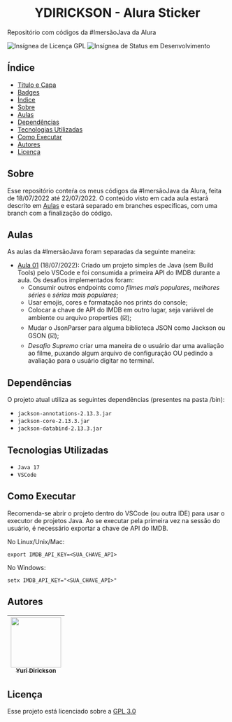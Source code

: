 <h1 id="titulo" style="text-align: center">YDIRICKSON - Alura Sticker</h1>

Repositório com códigos da #ImersãoJava da Alura

<div id="badges">
    <img src="https://img.shields.io/github/license/ydirickson/alura-stickers?style=for-the-badge" alt="Insígnea de Licença GPL" />
    <img src="https://img.shields.io/static/v1?label=STATUS&message=EM%20DESENVOLVIMENTO&color=YELLOW&style=for-the-badge"
    alt="Insígnea de Status em Desenvolvimento" />
</div>

## Índice

 * [Título e Capa](#titulo)
 * [Badges](#badges)
 * [Índice](#índice)
 * [Sobre](#sobre)
 * [Aulas](#aulas)
 * [Dependências](#dependências)
 * [Tecnologias Utilizadas](#tecnologias-utilizadas)
 * [Como Executar](#como-executar)
 * [Autores](#autores)
 * [Licença](#licença)

## Sobre

Esse repositório conteŕa os meus códigos da #ImersãoJava da Alura, feita de 18/07/2022 até 22/07/2022. O conteúdo visto em cada aula estará descrito em [Aulas](#aulas) e estará separado em branches específicas, com uma branch com a finalização do código.

## Aulas

As aulas da #ImersãoJava foram separadas da seguinte maneira:

- [Aula 01](/github/ydirickson/tree/Aula01) (18/07/2022): Criado um projeto simples de Java (sem Build Tools) pelo VSCode e foi consumida a primeira API do IMDB durante a aula. Os desafios implementados foram: 
    - Consumir outros endpoints como _filmes mais populares_, _melhores séries_ e _sérias mais populares_;
    - Usar emojis, cores e formatação nos prints do console;
    - Colocar a chave de API do IMDB em outro lugar, seja variável de ambiente ou arquivo properties (:ballot_box_with_check:);
    - Mudar o JsonParser para alguma biblioteca JSON como Jackson ou GSON (:ballot_box_with_check:);
    - *Desafio Supremo* criar uma maneira de o usuário dar uma avaliação ao filme, puxando algum arquivo de configuração OU pedindo a avaliação para o usuário digitar no terminal.

## Dependências

O projeto atual utiliza as seguintes dependências (presentes na pasta /bin):

 - `jackson-annotations-2.13.3.jar`
 - `jackson-core-2.13.3.jar`
 - `jackson-databind-2.13.3.jar`

##  Tecnologias Utilizadas

- ``Java 17``
- ``VSCode``

## Como Executar

Recomenda-se abrir o projeto dentro do VSCode (ou outra IDE) para usar o executor de projetos Java. Ao se executar pela primeira vez na sessão do usuário, é necessário exportar a chave de API do IMDB.

No Linux/Unix/Mac:
```
export IMDB_API_KEY=<SUA_CHAVE_API>
```

No Windows:
```
setx IMDB_API_KEY="<SUA_CHAVE_API>"
```

## Autores

| [<img src="https://avatars.githubusercontent.com/u/4514095?v=4" width=115><br><sub>Yuri Dirickson</sub>](https://github.com/ydirickson) |
| :---: |

## Licença

Esse projeto está licenciado sobre a [GPL 3.0](./LICENSE)